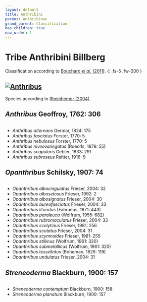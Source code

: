 ```yaml
---
layout: default
title: Anthribini
parent: Anthribinae
grand_parent: Classification
has_children: true
nav_order: 1
---
```



# Tribe Anthribini Billberg

Classification according to [Bouchard _el al._ (2011)](https://zookeys.pensoft.net/articles.php?id=4001).
{: .fs-5 .fw-300 }

[<img src="https://serv.biokic.asu.edu/imglib/ecdysis/ASU_ASUCOB/ASUCOB0015/ASUCOB0015351_dorsal_edited_1608612310.jpg" alt="Anthribus">](https://serv.biokic.asu.edu/ecdysis/collections/individual/index.php?occid=650093)
---

Species according to [Rheinhemer (2004)](https://www.zobodat.at/pdf/Mitt-Ent-Ver-Stuttgart_39_2004_0001-0244.pdf).

## _Anthribus_ Geoffroy, 1762: 306

<img src="https://www.simplemappr.net/map/18214" alt="" />

- _Anthribus alternans_ Germar, 1824: 175
- _Anthribus fasciatus_ Forster, 1770: 5
- _Anthribus nebulosus_ Forster, 1770: 5
- _Anthribus niveovariegatus_ (Roeolfs, 1879: 55)
- _Anthribus scapularis_ Gebler, 1833: 291
- _Anthribus subroseus_ Reitter, 1916: 9

## _Opanthribus_ Schilsky, 1907: 74

<img src="https://www.simplemappr.net/map/18216" alt="" />

- _Opanthribus albocingulatus_ Frieser, 2004: 32
- _Opanthribus albosetosus_ Frieser, 1992: 2
- _Opanthribus albosignatus_ Frieser, 2004: 30
- _Opanthribus aureofasciatus_ Frieser, 2004: 33
- _Opanthribus lituratus_ (Fahraeus, 1871: 443)
- _Opanthribus paraleuca_ (Wolfrum, 1955: 682)
- _Opanthribus rubromaculatus_ Frieser, 2004: 33
- _Opanthribus scolytinus_ Frieser, 1981: 256
- _Opanthribus scutatus_ Frieser, 2004: 31
- _Opanthribus scymnoides_ Frieser, 1981: 255
- _Opanthribus stillinus_ (Wolfrum, 1961: 320)
- _Opanthribus submetallicus_ (Wolfrum, 1961: 320)
- _Opanthribus tessellatus_ (Boheman, 1829: 119)
- _Opanthribus undulatus_ Frieser, 2004: 31

## _Streneoderma_ Blackburn, 1900: 157

<img src="https://www.simplemappr.net/map/18215" alt="" />

- _Streneoderma contemptum_ Blackburn, 1900: 158
- _Streneoderma planatum_ Blackburn, 1900: 157
